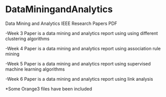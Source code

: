 # DataMiningandAnalytics
Data Mining and Analytics IEEE Research Papers PDF 

-Week 3 Paper is a data mining and analytics report using using different clustering algorithms

-Week 4 Paper is a data mining and analytics report using association rule mining

-Week 5 Paper is a data mining and analytics report using supervised machine learning algorithms

-Week 6 Paper is a data mining and analytics report using link analysis 

*Some Orange3 files have been included
